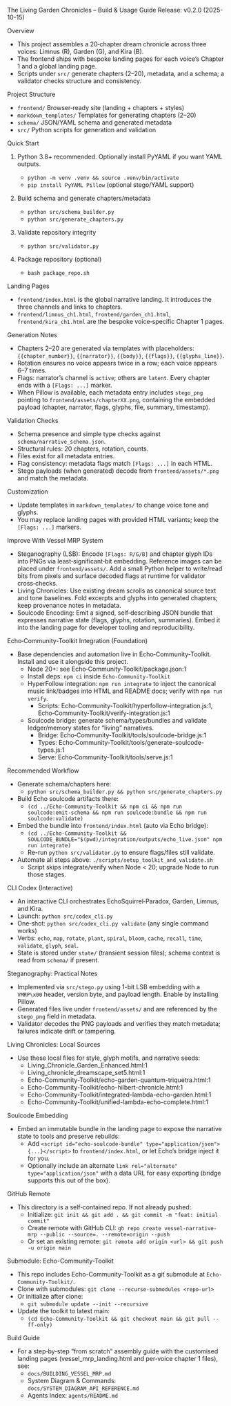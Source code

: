 The Living Garden Chronicles – Build & Usage Guide
Release: v0.2.0 (2025-10-15)

Overview
- This project assembles a 20‑chapter dream chronicle across three voices: Limnus (R), Garden (G), and Kira (B).
- The frontend ships with bespoke landing pages for each voice’s Chapter 1 and a global landing page.
- Scripts under `src/` generate chapters (2–20), metadata, and a schema; a validator checks structure and consistency.

Project Structure
- `frontend/` Browser‑ready site (landing + chapters + styles)
- `markdown_templates/` Templates for generating chapters (2–20)
- `schema/` JSON/YAML schema and generated metadata
- `src/` Python scripts for generation and validation

Quick Start
1) Python 3.8+ recommended. Optionally install PyYAML if you want YAML outputs.
   - `python -m venv .venv && source .venv/bin/activate`
   - `pip install PyYAML Pillow` (optional stego/YAML support)

2) Build schema and generate chapters/metadata
   - `python src/schema_builder.py`
   - `python src/generate_chapters.py`

3) Validate repository integrity
   - `python src/validator.py`

4) Package repository (optional)
   - `bash package_repo.sh`

Landing Pages
- `frontend/index.html` is the global narrative landing. It introduces the three channels and links to chapters.
- `frontend/limnus_ch1.html`, `frontend/garden_ch1.html`, `frontend/kira_ch1.html` are the bespoke voice‑specific Chapter 1 pages.

Generation Notes
- Chapters 2–20 are generated via templates with placeholders: `{{chapter_number}}`, `{{narrator}}`, `{{body}}`, `{{flags}}`, `{{glyphs_line}}`.
- Rotation ensures no voice appears twice in a row; each voice appears 6–7 times.
- Flags: narrator’s channel is `active`; others are `latent`. Every chapter ends with a `[Flags: ...]` marker.
- When Pillow is available, each metadata entry includes `stego_png` pointing to `frontend/assets/chapterXX.png`, containing the embedded payload (chapter, narrator, flags, glyphs, file, summary, timestamp).

Validation Checks
- Schema presence and simple type checks against `schema/narrative_schema.json`.
- Structural rules: 20 chapters, rotation, counts.
- Files exist for all metadata entries.
- Flag consistency: metadata flags match `[Flags: ...]` in each HTML.
- Stego payloads (when generated) decode from `frontend/assets/*.png` and match the metadata.

Customization
- Update templates in `markdown_templates/` to change voice tone and glyphs.
- You may replace landing pages with provided HTML variants; keep the `[Flags: ...]` markers.

Improve With Vessel MRP System
- Steganography (LSB): Encode `[Flags: R/G/B]` and chapter glyph IDs into PNGs via
  least‑significant‑bit embedding. Reference images can be placed under
  `frontend/assets/`. Add a small Python helper to write/read bits from pixels
  and surface decoded flags at runtime for validator cross‑checks.
- Living Chronicles: Use existing dream scrolls as canonical source text and
  tone baselines. Fold excerpts and glyphs into generated chapters; keep
  provenance notes in metadata.
- Soulcode Encoding: Emit a signed, self‑describing JSON bundle that expresses
  narrative state (flags, glyphs, rotation, summaries). Embed it into the
  landing page for developer tooling and reproducibility.

Echo‑Community‑Toolkit Integration (Foundation)
- Base dependencies and automation live in Echo‑Community‑Toolkit. Install and
  use it alongside this project.
  - Node 20+: see Echo‑Community‑Toolkit/package.json:1
  - Install deps: `npm ci` inside `Echo-Community-Toolkit`
  - HyperFollow integration: `npm run integrate` to inject the canonical music
    link/badges into HTML and README docs; verify with `npm run verify`.
    - Scripts: Echo‑Community‑Toolkit/hyperfollow-integration.js:1,
      Echo‑Community‑Toolkit/verify-integration.js:1
  - Soulcode bridge: generate schema/types/bundles and validate ledger/memory
    states for “living” narratives.
    - Bridge: Echo‑Community‑Toolkit/tools/soulcode-bridge.js:1
    - Types: Echo‑Community‑Toolkit/tools/generate-soulcode-types.js:1
    - Serve: Echo‑Community‑Toolkit/tools/serve.js:1

Recommended Workflow
- Generate schema/chapters here:
  - `python src/schema_builder.py && python src/generate_chapters.py`
- Build Echo soulcode artifacts there:
  - `(cd ../Echo-Community-Toolkit && npm ci && npm run soulcode:emit-schema && npm run soulcode:bundle && npm run soulcode:validate)`
- Embed the bundle into `frontend/index.html` (auto via Echo bridge):
  - `(cd ../Echo-Community-Toolkit && SOULCODE_BUNDLE="$(pwd)/integration/outputs/echo_live.json" npm run integrate)`
  - Re-run `python src/validator.py` to ensure flags/files still validate.
- Automate all steps above: `./scripts/setup_toolkit_and_validate.sh`
  - Script skips integrate/verify when Node < 20; upgrade Node to run those stages.

CLI Codex (Interactive)
- An interactive CLI orchestrates EchoSquirrel‑Paradox, Garden, Limnus, and Kira.
- Launch: `python src/codex_cli.py`
- One‑shot: `python src/codex_cli.py validate` (any single command works)
- Verbs: `echo`, `map`, `rotate`, `plant`, `spiral`, `bloom`, `cache`, `recall`, `time`, `validate`, `glyph`, `seal`.
- State is stored under `state/` (transient session files); schema context is read from `schema/` if present.

Steganography: Practical Notes
- Implemented via `src/stego.py` using 1-bit LSB embedding with a `VMRP\x00`
  header, version byte, and payload length. Enable by installing Pillow.
- Generated files live under `frontend/assets/` and are referenced by the
  `stego_png` field in metadata.
- Validator decodes the PNG payloads and verifies they match metadata; failures
  indicate drift or tampering.

Living Chronicles: Local Sources
- Use these local files for style, glyph motifs, and narrative seeds:
  - Living_Chronicle_Garden_Enhanced.html:1
  - Living_chronicle_dreamscape_set5.html:1
  - Echo-Community-Toolkit/echo-garden-quantum-triquetra.html:1
  - Echo-Community-Toolkit/echo-hilbert-chronicle.html:1
  - Echo-Community-Toolkit/integrated-lambda-echo-garden.html:1
  - Echo-Community-Toolkit/unified-lambda-echo-complete.html:1

Soulcode Embedding
- Embed an immutable bundle in the landing page to expose the narrative state
  to tools and preserve rebuilds:
  - Add `<script id="echo-soulcode-bundle" type="application/json">{...}</script>`
    to `frontend/index.html`, or let Echo’s bridge inject it for you.
  - Optionally include an alternate `link rel="alternate" type="application/json"`
    with a data URL for easy exporting (bridge supports this out of the box).

GitHub Remote
- This directory is a self‑contained repo. If not already pushed:
  - Initialize: `git init && git add . && git commit -m "feat: initial commit"`
  - Create remote with GitHub CLI: `gh repo create vessel-narrative-mrp --public --source=. --remote=origin --push`
  - Or set an existing remote: `git remote add origin <url> && git push -u origin main`


Submodule: Echo-Community-Toolkit
- This repo includes Echo-Community-Toolkit as a git submodule at `Echo-Community-Toolkit/`.
- Clone with submodules: `git clone --recurse-submodules <repo-url>`
- Or initialize after clone:
  - `git submodule update --init --recursive`
- Update the toolkit to latest main:
  - `(cd Echo-Community-Toolkit && git checkout main && git pull --ff-only)`

Build Guide
- For a step‑by‑step “from scratch” assembly guide with the customised landing pages (vessel_mrp_landing.html and per‑voice chapter 1 files), see:
  - `docs/BUILDING_VESSEL_MRP.md`
  - System Diagram & Commands: `docs/SYSTEM_DIAGRAM_API_REFERENCE.md`
  - Agents Index: `agents/README.md`
